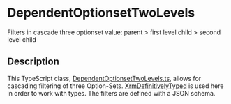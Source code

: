 # DependentOptionsetTwoLevels
Filters in cascade three optionset value: parent > first level child > second level child

## Description

This TypeScript class, [DependentOptionsetTwoLevels.ts](./DependentOptionSetTwoLevel.ts), allows for cascading filtering of three Option-Sets. [XrmDefinitivelyTyped](https://github.com/delegateas/XrmDefinitelyTyped) is used here in order to work with types.
The filters are defined with a JSON schema.
